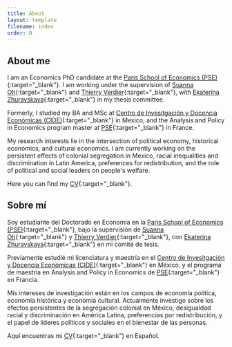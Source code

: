 ```yaml
---
title: About
layout: template
filename: index
order: 0
---  
```


## About me

I am an Economics PhD candidate at the [Paris School of Economics (PSE)](https://www.parisschoolofeconomics.eu/en/){:target="_blank"}. I am working under the supervision of [Suanna Oh](https://www.suannaoh.com/){:target="_blank"} and [Thierry Verdier](https://www.parisschoolofeconomics.eu/fr/verdier-thierry/){:target="_blank"}, with [Ekaterina Zhuravskaya](http://www.parisschoolofeconomics.com/zhuravskaya-ekaterina/){:target="_blank"} in my thesis committee.

Formerly, I studied my BA and MSc at [Centro de Invesitgación y Docencia Económicas (CIDE)](https://www.cide.edu/de/){:target="_blank"} in Mexico, and the Analysis and Policy in Economics program master at [PSE](https://www.parisschoolofeconomics.eu/en/teaching/masters-program/ape-analysis-policy-in-economics/){:target="_blank"} in France.

My research interests lie in the intersection of political economy, historical economics, and cultural economics. 
I am currently working on the persistent effects of colonial segregation in Mexico, racial inequalities and discrimination in Latin America, preferences for redistribution, and the role of political and social leaders on people's welfare. 

Here you can find my [CV](https://woomora.github.io/Woo-Mora-CV-en.pdf){:target="_blank"}.


## Sobre mí

Soy estudiante del Doctorado en Economía en la [Paris School of Economics (PSE)](https://www.parisschoolofeconomics.eu/en/){:target="_blank"}, bajo la supervisión de [Suanna Oh](https://www.suannaoh.com/){:target="_blank"} y [Thierry Verdier](https://www.parisschoolofeconomics.eu/fr/verdier-thierry/){:target="_blank"}, con [Ekaterina Zhuravskaya](http://www.parisschoolofeconomics.com/zhuravskaya-ekaterina/){:target="_blank"} en mi comité de tesis.

Previamente estudié mi licenciatura y maestría en el [Centro de Invesitgación y Docencia Económicas (CIDE)](https://www.cide.edu/de/){:target="_blank"} en México, y el programa de maestría en Analysis and Policy in Economics de [PSE](https://www.parisschoolofeconomics.eu/en/teaching/masters-program/ape-analysis-policy-in-economics/){:target="_blank"} en Francia.

Mis intereses de investigación están en los campos de economía política, economía histórica y economía cultural. 
Actualmente investigo sobre los efectos persistentes de la segregación colonial en México, desigualdad racial y discriminación en América Latina, preferencias por redistribución, y el papel de líderes políticos y sociales en el bienestar de las personas.

Aquí encuentras mi [CV](https://woomora.github.io/Woo-Mora-CV-es.pdf){:target="_blank"} en Español.

